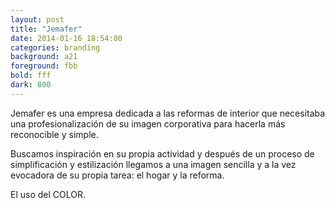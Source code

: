 ```yaml
---
layout: post
title: "Jemafer"
date: 2014-01-16 18:54:00
categories: branding
background: a21
foreground: fbb
bold: fff
dark: 800
---
```


Jemafer es una empresa dedicada a las reformas de interior que necesitaba una profesionalización de su imagen corporativa para hacerla más reconocible y simple.

Buscamos inspiración en su propia actividad y después de un proceso de simplificación y estilización llegamos a una imagen sencilla y a la vez evocadora de su propia tarea: el hogar y la reforma.

El uso del COLOR.

